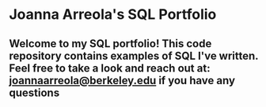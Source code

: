 # Joanna Arreola's SQL Portfolio
## Welcome to my SQL portfolio! This code repository contains examples of SQL I've written. Feel free to take a look and reach out at: joannaarreola@berkeley.edu if you have any questions
